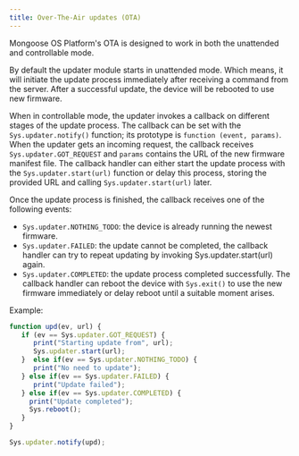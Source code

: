 ```yaml
---
title: Over-The-Air updates (OTA)
---
```


Mongoose OS Platform's OTA is designed to work in both the unattended and controllable mode.

By default the updater module starts in unattended mode. Which means, it will
initiate the update process immediately after receiving a command from the server.
After a successful update, the device will be rebooted to use new firmware.

When in controllable mode, the updater invokes a callback on different stages
of the update process.  The callback can be set with the `Sys.updater.notify()`
function; its prototype is `function (event, params)`.  When the updater gets
an incoming request, the callback receives `Sys.updater.GOT_REQUEST` and
`params` contains the URL of the new firmware manifest file. The callback handler
can either start the update process with the `Sys.updater.start(url)` function or
delay this process, storing the provided URL and calling
`Sys.updater.start(url)` later.

Once the update process is finished, the callback receives one of the following
events:

- `Sys.updater.NOTHING_TODO`: the device is already running the newest firmware.
- `Sys.updater.FAILED`: the update cannot be completed, the callback handler can try to
  repeat updating by invoking Sys.updater.start(url) again.
- `Sys.updater.COMPLETED`: the update process completed successfully. The callback
  handler can reboot the device with `Sys.exit()` to use the new firmware
  immediately or delay reboot until a suitable moment arises.

Example:

```javascript
function upd(ev, url) {
   if (ev == Sys.updater.GOT_REQUEST) {
      print("Starting update from", url);
      Sys.updater.start(url);
   }  else if(ev == Sys.updater.NOTHING_TODO) {
      print("No need to update");
   } else if(ev == Sys.updater.FAILED) {
      print("Update failed");
   } else if(ev == Sys.updater.COMPLETED) {
     print("Update completed");
     Sys.reboot();
   }
}

Sys.updater.notify(upd);
```

